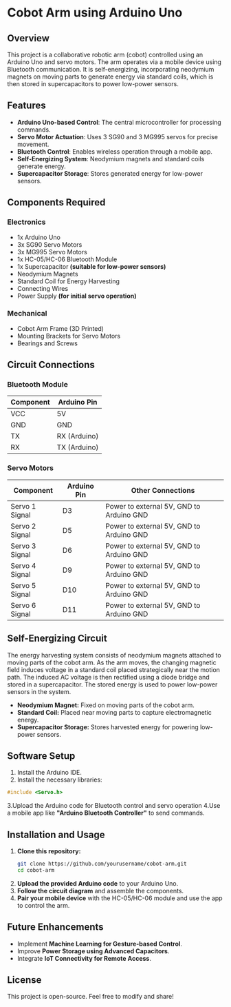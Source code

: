 # Cobot Arm using Arduino Uno

## Overview
This project is a collaborative robotic arm (cobot) controlled using an Arduino Uno and servo motors. The arm operates via a mobile device using Bluetooth communication. It is self-energizing, incorporating neodymium magnets on moving parts to generate energy via standard coils, which is then stored in supercapacitors to power low-power sensors.

## Features
- **Arduino Uno-based Control**: The central microcontroller for processing commands.
- **Servo Motor Actuation**: Uses 3 SG90 and 3 MG995 servos for precise movement.
- **Bluetooth Control**: Enables wireless operation through a mobile app.
- **Self-Energizing System**: Neodymium magnets and standard coils generate energy.
- **Supercapacitor Storage**: Stores generated energy for low-power sensors.

## Components Required

### Electronics
- 1x Arduino Uno
- 3x SG90 Servo Motors
- 3x MG995 Servo Motors
- 1x HC-05/HC-06 Bluetooth Module
- 1x Supercapacitor **(suitable for low-power sensors)**
- Neodymium Magnets
- Standard Coil for Energy Harvesting
- Connecting Wires
- Power Supply **(for initial servo operation)**

### Mechanical
- Cobot Arm Frame (3D Printed)
- Mounting Brackets for Servo Motors
- Bearings and Screws
  
## Circuit Connections

### Bluetooth Module
| Component | Arduino Pin | 
|-----------|------------| 
| VCC | 5V | 
| GND | GND | 
| TX | RX (Arduino) | 
| RX | TX (Arduino) | 

### Servo Motors
| Component | Arduino Pin | Other Connections |
|-----------|------------|-------------------|
| Servo 1 Signal | D3 | Power to external 5V, GND to Arduino GND |
| Servo 2 Signal | D5 | Power to external 5V, GND to Arduino GND |
| Servo 3 Signal | D6 | Power to external 5V, GND to Arduino GND |
| Servo 4 Signal | D9 | Power to external 5V, GND to Arduino GND |
| Servo 5 Signal | D10 | Power to external 5V, GND to Arduino GND |
| Servo 6 Signal | D11 | Power to external 5V, GND to Arduino GND |

## Self-Energizing Circuit
The energy harvesting system consists of neodymium magnets attached to moving parts of the cobot arm. As the arm moves, the changing magnetic field induces voltage in a standard coil placed strategically near the motion path. The induced AC voltage is then rectified using a diode bridge and stored in a supercapacitor. The stored energy is used to power low-power sensors in the system.
- **Neodymium Magnet:** Fixed on moving parts of the cobot arm.
- **Standard Coil:** Placed near moving parts to capture electromagnetic energy.
- **Supercapacitor Storage:** Stores harvested energy for powering low-power sensors.

## Software Setup
1. Install the Arduino IDE.
2. Install the necessary libraries:
```cpp
#include <Servo.h>
```
3.Upload the Arduino code for Bluetooth control and servo operation
4.Use a mobile app like **"Arduino Bluetooth Controller"** to send commands.

## Installation and Usage
1. **Clone this repository:**
   ```sh
   git clone https://github.com/yourusername/cobot-arm.git
   cd cobot-arm
   ```
2. **Upload the provided Arduino code** to your Arduino Uno.
3. **Follow the circuit diagram** and assemble the components.
4. **Pair your mobile device** with the HC-05/HC-06 module and use the app to control the arm.

## Future Enhancements
- Implement **Machine Learning for Gesture-based Control**.
- Improve **Power Storage using Advanced Capacitors**.
- Integrate **IoT Connectivity for Remote Access**.

## License
This project is open-source. Feel free to modify and share!



